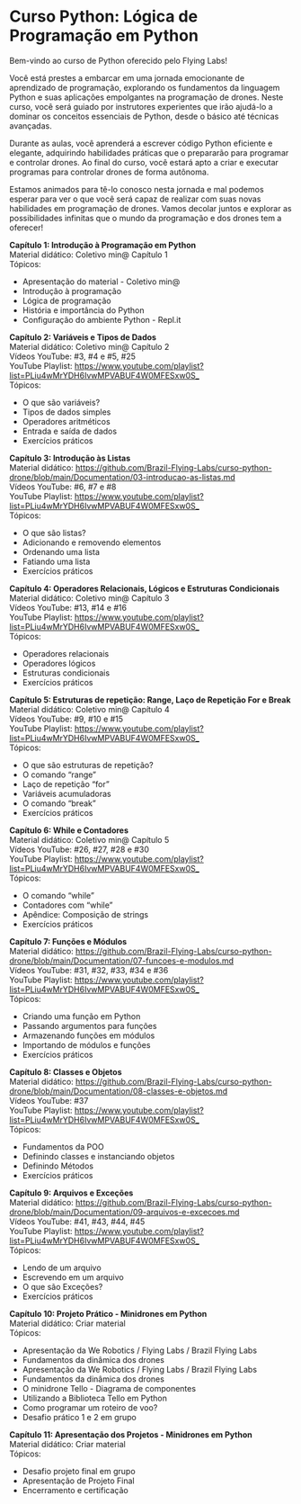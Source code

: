 # Curso Python: Lógica de Programação em Python

Bem-vindo ao curso de Python oferecido pelo Flying Labs!

Você está prestes a embarcar em uma jornada emocionante de aprendizado de programação, explorando os fundamentos da linguagem Python e suas aplicações empolgantes na programação de drones. Neste curso, você será guiado por instrutores experientes que irão ajudá-lo a dominar os conceitos essenciais de Python, desde o básico até técnicas avançadas.

Durante as aulas, você aprenderá a escrever código Python eficiente e elegante, adquirindo habilidades práticas que o prepararão para programar e controlar drones. Ao final do curso, você estará apto a criar e executar programas para controlar drones de forma autônoma.

Estamos animados para tê-lo conosco nesta jornada e mal podemos esperar para ver o que você será capaz de realizar com suas novas habilidades em programação de drones. Vamos decolar juntos e explorar as possibilidades infinitas que o mundo da programação e dos drones tem a oferecer!

**Capítulo 1: Introdução à Programação em Python**  
Material didático: Coletivo min@ Capítulo 1  
Tópicos:
- Apresentação do material - Coletivo min@
- Introdução à programação
- Lógica de programação
- História e importância do Python
- Configuração do ambiente Python - Repl.it

**Capítulo 2: Variáveis e Tipos de Dados**  
Material didático: Coletivo min@ Capítulo 2  
Vídeos YouTube: #3, #4 e #5, #25  
YouTube Playlist: <https://www.youtube.com/playlist?list=PLiu4wMrYDH6IvwMPVABUF4W0MFESxw0S_>  
Tópicos:
- O que são variáveis?
- Tipos de dados simples
- Operadores aritméticos
- Entrada e saída de dados
- Exercícios práticos  

**Capítulo 3: Introdução às Listas**  
Material didático: <https://github.com/Brazil-Flying-Labs/curso-python-drone/blob/main/Documentation/03-introducao-as-listas.md>  
Vídeos YouTube: #6, #7 e #8  
YouTube Playlist: <https://www.youtube.com/playlist?list=PLiu4wMrYDH6IvwMPVABUF4W0MFESxw0S_>  
Tópicos:
- O que são listas?
- Adicionando e removendo elementos
- Ordenando uma lista
- Fatiando uma lista
- Exercícios práticos  

**Capítulo 4: Operadores Relacionais, Lógicos e Estruturas Condicionais**  
Material didático: Coletivo min@ Capítulo 3  
Vídeos YouTube: #13, #14 e #16  
YouTube Playlist: <https://www.youtube.com/playlist?list=PLiu4wMrYDH6IvwMPVABUF4W0MFESxw0S_>  
Tópicos:
- Operadores relacionais
- Operadores lógicos
- Estruturas condicionais
- Exercícios práticos  

**Capítulo 5: Estruturas de repetição: Range, Laço de Repetição For e Break**  
Material didático: Coletivo min@ Capítulo 4  
Vídeos YouTube: #9, #10 e #15  
YouTube Playlist: <https://www.youtube.com/playlist?list=PLiu4wMrYDH6IvwMPVABUF4W0MFESxw0S_>  
Tópicos:  
- O que são estruturas de repetição? 
- O comando “range”
- Laço de repetição “for”
- Variáveis acumuladoras
- O comando “break”
- Exercícios práticos  

**Capítulo 6: While e Contadores**  
Material didático: Coletivo min@ Capítulo 5  
Vídeos YouTube: #26, #27, #28 e #30  
YouTube Playlist: <https://www.youtube.com/playlist?list=PLiu4wMrYDH6IvwMPVABUF4W0MFESxw0S_>  
Tópicos:  
- O comando “while”
- Contadores com “while”
- Apêndice: Composição de strings
- Exercícios práticos  

**Capítulo 7: Funções e Módulos**  
Material didático: <https://github.com/Brazil-Flying-Labs/curso-python-drone/blob/main/Documentation/07-funcoes-e-modulos.md>  
Vídeos YouTube: #31, #32, #33, #34 e #36  
YouTube Playlist: <https://www.youtube.com/playlist?list=PLiu4wMrYDH6IvwMPVABUF4W0MFESxw0S_>  
Tópicos:  
- Criando uma função em Python
- Passando argumentos para funções
- Armazenando funções em módulos
- Importando de módulos e funções
- Exercícios práticos  

**Capítulo 8: Classes e Objetos**  
Material didático: <https://github.com/Brazil-Flying-Labs/curso-python-drone/blob/main/Documentation/08-classes-e-objetos.md>  
Vídeos YouTube: #37  
YouTube Playlist: <https://www.youtube.com/playlist?list=PLiu4wMrYDH6IvwMPVABUF4W0MFESxw0S_>  
Tópicos:  
- Fundamentos da POO
- Definindo classes e instanciando objetos
- Definindo Métodos
- Exercícios práticos  

**Capítulo 9: Arquivos e Exceções**  
Material didático: <https://github.com/Brazil-Flying-Labs/curso-python-drone/blob/main/Documentation/09-arquivos-e-excecoes.md>  
Vídeos YouTube: #41, #43, #44, #45  
YouTube Playlist: <https://www.youtube.com/playlist?list=PLiu4wMrYDH6IvwMPVABUF4W0MFESxw0S_>  
Tópicos:  
- Lendo de um arquivo
- Escrevendo em um arquivo
- O que são Exceções?
- Exercícios práticos  

**Capítulo 10: Projeto Prático - Minidrones em Python**  
Material didático: Criar material  
Tópicos:  
- Apresentação da We Robotics / Flying Labs / Brazil Flying Labs
- Fundamentos da dinâmica dos drones
- Apresentação da We Robotics / Flying Labs / Brazil Flying Labs
- Fundamentos da dinâmica dos drones
- O minidrone Tello - Diagrama de componentes
- Utilizando a Biblioteca Tello em Python
- Como programar um roteiro de voo?
- Desafio prático 1 e 2 em grupo  

**Capítulo 11: Apresentação dos Projetos - Minidrones em Python**  
Material didático: Criar material  
Tópicos:  
- Desafio projeto final em grupo
- Apresentação de Projeto Final
- Encerramento e certificação
